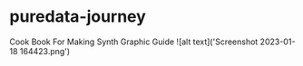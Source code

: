 # puredata-journey
Cook Book For Making Synth Graphic Guide
![alt text]('Screenshot 2023-01-18 164423.png')
